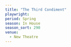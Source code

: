 ```yaml
---
title: "The Third Condiment"
playwright:
period: Spring
season: In House
season_sort: 290
venue:
  - New Theatre
---
```

